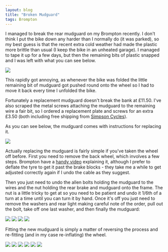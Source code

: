 ```yaml
---
layout: blog
title: "Broken Mudguard"
tags: Brompton
---
```


I managed to break the rear mudguard on my Brompton recently. I don't think I put the bike down any harder than I normally do (it was parked), so my best guess is that the recent extra cold weather had made the plastic more brittle than usual (I keep the bike in an unheated garage). I managed to tape it up for a few days, but then the remaining bits of plastic snapped and I was left with what you can see below.

![](http://dancorder.smugmug.com/photos/i-kxJmVQq/0/O/i-kxJmVQq.jpg)

This rapidly got annoying, as whenever the bike was folded the little remaining bit of mudguard got pushed round onto the wheel so I had to move it back every time I unfolded the bike.

Fortunately a replacement mudguard doesn't break the bank at £11.50. I've also scraped the metal screws attaching the mudguard to the remaining wire a fair bit, so I ordered a replacement plate and screws for an extra £3.50 (both including free shipping from [Simpson Cycles](http://www.simpsoncycles.co.uk/)).

As you can see below, the mudguard comes with instructions for replacing it.

![](https://photos.smugmug.com/photos/i-g8jGPdd/0/406a49c3/O/i-g8jGPdd.jpg)

Actually replacing the mudguard is fairly simple if you've taken the wheel off before. First you need to remove the back wheel, which involves a few steps. Brompton have a [handy video](http://www.brompton.co.uk/technical/video.asp?d=3245) explaining it, although I prefer to deflate the tyre to get it past the brake blocks - they take me a while to get adjusted correctly again if I undo the cable as they suggest.

Then you just need to undo the allen bolts holding the mudguard to the wires and the nut holding the rear brake and mudguard onto the frame. The nut is a little tricky to get at so you need to be patient and undo it 1/6th of a turn at a time until you can turn it by hand. Once it's off you just need to remove the washers and rear light making careful note of the order, pull out the bolt, take off one last washer, and then finally the mudguard:

![](http://dancorder.smugmug.com/photos/i-wb85mfD/0/O/i-wb85mfD.jpg)
![](https://photos.smugmug.com/photos/i-6k9jR54/0/5396dcde/O/i-6k9jR54.jpg)
![](https://photos.smugmug.com/photos/i-jShQfp3/0/77b4100c/O/i-jShQfp3.jpg)
![](https://photos.smugmug.com/photos/i-Fp2qzL8/0/3175b142/O/i-Fp2qzL8.jpg)

Fitting the new mudguard is simply a matter of reversing the process and re-fitting (and in my case re-inflating) the wheel.

![](https://photos.smugmug.com/photos/i-mh3Gx2j/0/be128340/O/i-mh3Gx2j.jpg)
![](https://photos.smugmug.com/photos/i-ZrqBrrx/0/afa76668/O/i-ZrqBrrx.jpg)
![](https://photos.smugmug.com/photos/i-KgwfZzS/0/9ab11594/O/i-KgwfZzS.jpg)
![](https://photos.smugmug.com/photos/i-dPhQvtB/0/2249cd04/O/i-dPhQvtB.jpg)
![](https://photos.smugmug.com/photos/i-RnFxFz4/0/d067a1ca/O/i-RnFxFz4.jpg)
![](https://photos.smugmug.com/photos/i-Qn7mh5r/0/aa0653f6/O/i-Qn7mh5r.jpg)